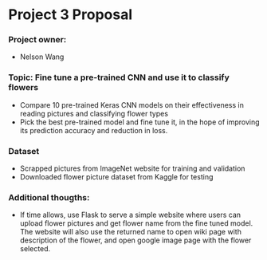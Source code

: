 # Project 3 Proposal

### Project owner:

+ Nelson Wang


### Topic: Fine tune a pre-trained CNN and use it to classify flowers

+ Compare 10 pre-trained Keras CNN models on their effectiveness in reading pictures and classifying flower types
+ Pick the best pre-trained model and fine tune it, in the hope of improving its prediction accuracy and reduction in loss.

### Dataset

+ Scrapped pictures from ImageNet website for training and validation
+ Downloaded flower picture dataset from Kaggle for testing

### Additional thougths:

+ If time allows, use Flask to serve a simple website where users can upload flower pictures and get flower name from the fine tuned model.  The website will also use the returned name to open wiki page with description of the flower, and open google image page with the flower selected.

